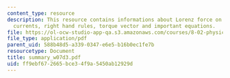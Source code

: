 ```yaml
---
content_type: resource
description: This resource contains informations about Lorenz force on moving charges
  currents, right hand rules, torque vector and important equations.
file: https://ol-ocw-studio-app-qa.s3.amazonaws.com/courses/8-02-physics-ii-electricity-and-magnetism-spring-2007/ff9ebf672665bce34f9a5450ab12929d_summary_w07d3.pdf
file_type: application/pdf
parent_uid: 588b48d5-a339-0347-e6e5-b16b0ec1fe7b
resourcetype: Document
title: summary_w07d3.pdf
uid: ff9ebf67-2665-bce3-4f9a-5450ab12929d
---
```


